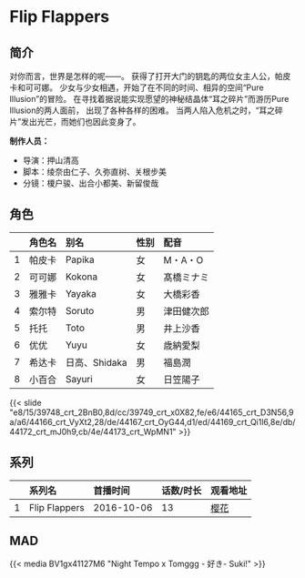 # Flip Flappers


## 简介

对你而言，世界是怎样的呢——。
获得了打开大门的钥匙的两位女主人公，帕皮卡和可可娜。
少女与少女相遇，开始了在不同的时间、相异的空间“Pure Illusion”的冒险。
在寻找着据说能实现愿望的神秘结晶体“耳之碎片”而游历Pure Illusion的两人面前，
出现了各种各样的困难。
当两人陷入危机之时，“耳之碎片”发出光芒，而她们也因此变身了。

**制作人员：**
- 导演：押山清高
- 脚本：绫奈由仁子、久弥直树、关根步美
- 分镜：榎户骏、出合小都美、新留俊哉

## 角色

|     |   角色名   |   别名  | 性别 |  配音  |
|:--- |:------  |:----      |:---  |:--   |
| 1 | 帕皮卡 | Papika | 女 | M・A・O |
| 2 | 可可娜 | Kokona | 女 | 髙橋ミナミ |
| 3 | 雅雅卡 | Yayaka | 女 | 大橋彩香 |
| 4 | 索尔特 | Soruto | 男 | 津田健次郎 |
| 5 | 托托 | Toto | 男 | 井上沙香 |
| 6 | 优优 | Yuyu | 女 | 歳納愛梨 |
| 7 | 希达卡 | 日高、Shidaka | 男 | 福島潤 |
| 8 | 小百合 | Sayuri | 女 | 日笠陽子 |

{{< slide "e8/15/39748_crt_2BnB0,8d/cc/39749_crt_x0X82,fe/e6/44165_crt_D3N56,9a/a6/44166_crt_VyXt2,28/de/44167_crt_OyG44,d1/ed/44169_crt_Qi1l6,8e/db/44172_crt_mJ0h9,cb/4e/44173_crt_WpMN1" >}}

## 系列

|     | 系列名           | 首播时间       | 话数/时长 | 观看地址                                           |
|:----|:--------------|:-----------|:------|:-----------------------------------------------|
| 1   | Flip Flappers | 2016-10-06 | 13    | [樱花](https://www.yhdmp.live/vp/16142-1-4.html) |

## MAD

{{< media BV1gx41127M6
 "Night Tempo x Tomggg - 好き- Suki!" >}}

        
